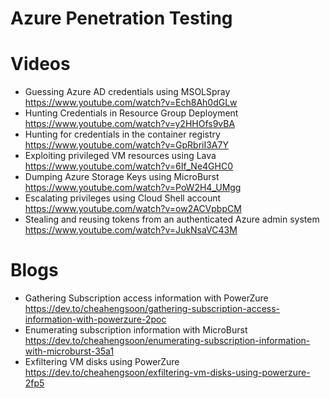 # Azure Penetration Testing

# Videos
- Guessing Azure AD credentials using MSOLSpray <br/> https://www.youtube.com/watch?v=Ech8Ah0dGLw
- Hunting Credentials in Resource Group Deployment <br/> https://www.youtube.com/watch?v=y2HHOfs9vBA
- Hunting for credentials in the container registry <br/> https://www.youtube.com/watch?v=GpRbriI3A7Y
- Exploiting privileged VM resources using Lava <br/> https://www.youtube.com/watch?v=6If_Ne4GHC0
- Dumping Azure Storage Keys using MicroBurst <br/> https://www.youtube.com/watch?v=PoW2H4_UMgg
- Escalating privileges using Cloud Shell account <br/> https://www.youtube.com/watch?v=ow2ACVpbpCM
- Stealing and reusing tokens from an authenticated Azure admin system <br/> https://www.youtube.com/watch?v=JukNsaVC43M

# Blogs
- Gathering Subscription access information with PowerZure <br/> https://dev.to/cheahengsoon/gathering-subscription-access-information-with-powerzure-2poc
- Enumerating subscription information with MicroBurst <br/> https://dev.to/cheahengsoon/enumerating-subscription-information-with-microburst-35a1
- Exfiltering VM disks using PowerZure <br/> https://dev.to/cheahengsoon/exfiltering-vm-disks-using-powerzure-2fp5



